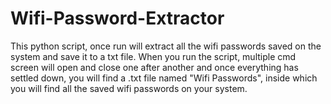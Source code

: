 # Wifi-Password-Extractor
This python script, once run will extract all the wifi passwords saved on the system and save it to a txt file. When you run the script, multiple cmd screen will open and close one after another and once everything has settled down, you will find a .txt file named "Wifi Passwords", inside which you will find all the saved wifi passwords on your system.
